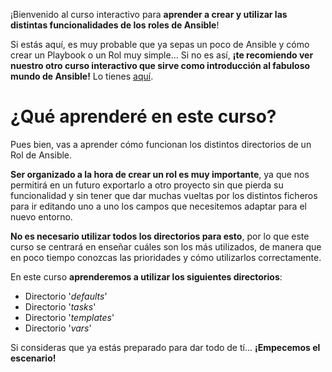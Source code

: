 ¡Bienvenido al curso interactivo para **aprender a crear y utilizar las distintas funcionalidades de los roles de Ansible**!

Si estás aquí, es muy probable que ya sepas un poco de Ansible y cómo crear un Playbook o un Rol muy simple... Si no es así, **¡te recomiendo ver nuestro otro curso interactivo que sirve como introducción al fabuloso mundo de Ansible!** Lo tienes [aquí](http://bootcampai.org/ansible1).

# ¿Qué aprenderé en este curso?

Pues bien, vas a aprender cómo funcionan los distintos directorios de un Rol de Ansible. 

**Ser organizado a la hora de crear un rol es muy importante**, ya que nos permitirá en un futuro exportarlo a otro proyecto sin que pierda su funcionalidad y sin tener que dar muchas vueltas por los distintos ficheros para ir editando uno a uno los campos que necesitemos adaptar para el nuevo entorno.

**No es necesario utilizar todos los directorios para esto**, por lo que este curso se centrará en enseñar cuáles son los más utilizados, de manera que en poco tiempo conozcas las prioridades y cómo utilizarlos correctamente. 

En este curso **aprenderemos a utilizar los siguientes directorios**:
- Directorio '*defaults*'
- Directorio '*tasks*'
- Directorio '*templates*'
- Directorio '*vars*'

Si consideras que ya estás preparado para dar todo de tí... **¡Empecemos el escenario!**
